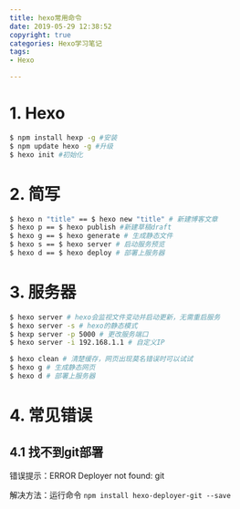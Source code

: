 ```yaml
---
title: hexo常用命令
date: 2019-05-29 12:38:52
copyright: true
categories: Hexo学习笔记
tags:
- Hexo

---
```


# 1. Hexo

```bash
$ npm install hexp -g #安装
$ npm update hexo -g #升级
$ hexo init #初始化
```

<!--more-->

# 2. 简写

```bash
$ hexo n "title" == $ hexo new "title" # 新建博客文章
$ hexo p == $ hexo publish #新建草稿draft
$ hexo g == $ hexo generate # 生成静态文件
$ hexo s == $ hexo server # 启动服务预览
$ hexo d == $ hexo deploy # 部署上服务器
```

# 3. 服务器

``` bash
$ hexo server # hexo会监视文件变动并启动更新，无需重启服务
$ hexo server -s # hexo的静态模式
$ hexp server -p 5000 # 更改服务端口
$ hexo server -i 192.168.1.1 # 自定义IP

$ hexo clean # 清楚缓存，网页出现莫名错误时可以试试
$ hexo g # 生成静态网页
$ hexo d # 部署上服务器
```

# 4. 常见错误

## 4.1 找不到git部署

错误提示：ERROR Deployer not found: git

解决方法：运行命令 `npm install hexo-deployer-git --save`